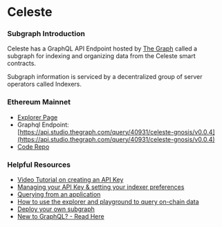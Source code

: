 # Celeste

### Subgraph Introduction <a href="#ethereum-mainnet" id="ethereum-mainnet"></a>

Celeste has a GraphQL API Endpoint hosted by [The Graph](https://thegraph.com/docs/about/introduction#what-the-graph-is) called a subgraph for indexing and organizing data from the Celeste smart contracts.

Subgraph information is serviced by a decentralized group of server operators called Indexers.

### Ethereum Mainnet <a href="#ethereum-mainnet" id="ethereum-mainnet"></a>

* [Explorer Page](https://thegraph.com/explorer/subgraphs/HQcpdYKeSRuvjEwz8QL4nGYrJ6pUUxNoTcxssMn1Gc83?view=Overview\&chain=mainnet)
* Graphql Endpoint: [https://api.studio.thegraph.com/query/40931/celeste-gnosis/v0.0.4](https://api.studio.thegraph.com/query/40931/celeste-gnosis/v0.0.4)
* [Code Repo](https://github.com/1Hive/celeste-subgraph/blob/master/schema.graphql)

### Helpful Resources <a href="#helpful-resources" id="helpful-resources"></a>

* [Video Tutorial on creating an API Key](https://www.youtube.com/watch?v=UrfIpm-Vlgs)
* [Managing your API Key & setting your indexer preferences](https://thegraph.com/docs/en/studio/managing-api-keys/)
* [Querying from an application](https://thegraph.com/docs/en/developer/querying-from-your-app/)
* [How to use the explorer and playground to query on-chain data](https://medium.com/@chidubem\_/how-to-query-on-chain-data-with-the-graph-f8507488215)
* [Deploy your own subgraph](https://thegraph.com/docs/en/developing/creating-a-subgraph/)
* [New to GraphQL? - Read Here](https://graphql.org/learn/)
